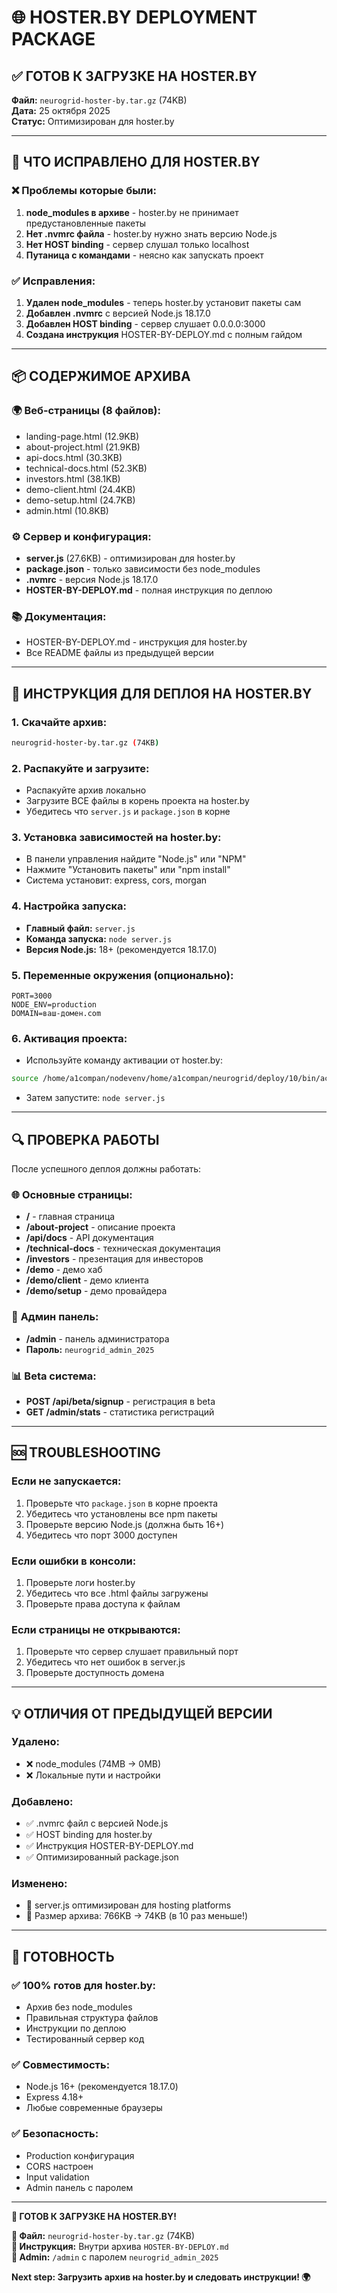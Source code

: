 # 🌐 HOSTER.BY DEPLOYMENT PACKAGE

## ✅ ГОТОВ К ЗАГРУЗКЕ НА HOSTER.BY

**Файл:** `neurogrid-hoster-by.tar.gz` (74KB)  
**Дата:** 25 октября 2025  
**Статус:** Оптимизирован для hoster.by

---

## 🔧 ЧТО ИСПРАВЛЕНО ДЛЯ HOSTER.BY

### ❌ **Проблемы которые были:**
1. **node_modules в архиве** - hoster.by не принимает предустановленные пакеты
2. **Нет .nvmrc файла** - hoster.by нужно знать версию Node.js
3. **Нет HOST binding** - сервер слушал только localhost
4. **Путаница с командами** - неясно как запускать проект

### ✅ **Исправления:**
1. **Удален node_modules** - теперь hoster.by установит пакеты сам
2. **Добавлен .nvmrc** с версией Node.js 18.17.0
3. **Добавлен HOST binding** - сервер слушает 0.0.0.0:3000
4. **Создана инструкция** HOSTER-BY-DEPLOY.md с полным гайдом

---

## 📦 СОДЕРЖИМОЕ АРХИВА

### 🌍 **Веб-страницы (8 файлов):**
- landing-page.html (12.9KB)
- about-project.html (21.9KB) 
- api-docs.html (30.3KB)
- technical-docs.html (52.3KB)
- investors.html (38.1KB)
- demo-client.html (24.4KB)
- demo-setup.html (24.7KB)
- admin.html (10.8KB)

### ⚙️ **Сервер и конфигурация:**
- **server.js** (27.6KB) - оптимизирован для hoster.by
- **package.json** - только зависимости без node_modules
- **.nvmrc** - версия Node.js 18.17.0
- **HOSTER-BY-DEPLOY.md** - полная инструкция по деплою

### 📚 **Документация:**
- HOSTER-BY-DEPLOY.md - инструкция для hoster.by
- Все README файлы из предыдущей версии

---

## 🚀 ИНСТРУКЦИЯ ДЛЯ DEПЛОЯ НА HOSTER.BY

### 1. **Скачайте архив:**
```bash
neurogrid-hoster-by.tar.gz (74KB)
```

### 2. **Распакуйте и загрузите:**
- Распакуйте архив локально
- Загрузите ВСЕ файлы в корень проекта на hoster.by
- Убедитесь что `server.js` и `package.json` в корне

### 3. **Установка зависимостей на hoster.by:**
- В панели управления найдите "Node.js" или "NPM"
- Нажмите "Установить пакеты" или "npm install"
- Система установит: express, cors, morgan

### 4. **Настройка запуска:**
- **Главный файл:** `server.js`
- **Команда запуска:** `node server.js`
- **Версия Node.js:** 18+ (рекомендуется 18.17.0)

### 5. **Переменные окружения (опционально):**
```
PORT=3000
NODE_ENV=production
DOMAIN=ваш-домен.com
```

### 6. **Активация проекта:**
- Используйте команду активации от hoster.by:
```bash
source /home/a1compan/nodevenv/home/a1compan/neurogrid/deploy/10/bin/activate && cd /home/a1compan/home/a1compan/neurogrid/deploy
```
- Затем запустите: `node server.js`

---

## 🔍 ПРОВЕРКА РАБОТЫ

После успешного деплоя должны работать:

### 🌐 **Основные страницы:**
- **/** - главная страница
- **/about-project** - описание проекта
- **/api/docs** - API документация
- **/technical-docs** - техническая документация
- **/investors** - презентация для инвесторов
- **/demo** - демо хаб
- **/demo/client** - демо клиента
- **/demo/setup** - демо провайдера

### 🔐 **Админ панель:**
- **/admin** - панель администратора
- **Пароль:** `neurogrid_admin_2025`

### 📊 **Beta система:**
- **POST /api/beta/signup** - регистрация в beta
- **GET /admin/stats** - статистика регистраций

---

## 🆘 TROUBLESHOOTING

### **Если не запускается:**
1. Проверьте что `package.json` в корне проекта
2. Убедитесь что установлены все npm пакеты
3. Проверьте версию Node.js (должна быть 16+)
4. Убедитесь что порт 3000 доступен

### **Если ошибки в консоли:**
1. Проверьте логи hoster.by
2. Убедитесь что все .html файлы загружены
3. Проверьте права доступа к файлам

### **Если страницы не открываются:**
1. Проверьте что сервер слушает правильный порт
2. Убедитесь что нет ошибок в server.js
3. Проверьте доступность домена

---

## 💡 ОТЛИЧИЯ ОТ ПРЕДЫДУЩЕЙ ВЕРСИИ

### **Удалено:**
- ❌ node_modules (74MB → 0MB)
- ❌ Локальные пути и настройки

### **Добавлено:**
- ✅ .nvmrc файл с версией Node.js
- ✅ HOST binding для hoster.by
- ✅ Инструкция HOSTER-BY-DEPLOY.md
- ✅ Оптимизированный package.json

### **Изменено:**
- 🔄 server.js оптимизирован для hosting platforms
- 🔄 Размер архива: 766KB → 74KB (в 10 раз меньше!)

---

## 🎯 ГОТОВНОСТЬ

### ✅ **100% готов для hoster.by:**
- Архив без node_modules
- Правильная структура файлов
- Инструкции по деплою
- Тестированный сервер код

### ✅ **Совместимость:**
- Node.js 16+ (рекомендуется 18.17.0)
- Express 4.18+
- Любые современные браузеры

### ✅ **Безопасность:**
- Production конфигурация
- CORS настроен
- Input validation
- Admin панель с паролем

---

**🚀 ГОТОВ К ЗАГРУЗКЕ НА HOSTER.BY!**

**📁 Файл:** `neurogrid-hoster-by.tar.gz` (74KB)  
**📖 Инструкция:** Внутри архива `HOSTER-BY-DEPLOY.md`  
**🔑 Admin:** `/admin` с паролем `neurogrid_admin_2025`  

**Next step: Загрузить архив на hoster.by и следовать инструкции! 🌍**